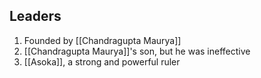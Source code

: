 ## Leaders

1. Founded by [[Chandragupta Maurya]]
2. [[Chandragupta Maurya]]'s son, but he was ineffective
3. [[Asoka]], a strong and powerful ruler